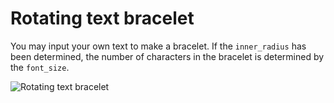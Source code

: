 # Rotating text bracelet

You may input your own text to make a bracelet. If the `inner_radius` has been determined, the number of characters in the bracelet is determined by the `font_size`. 

![Rotating text bracelet](http://thingiverse-production-new.s3.amazonaws.com/renders/a4/44/d1/1d/26/1fb942c48baffa2d961afef24b78462a_preview_featured.jpg)